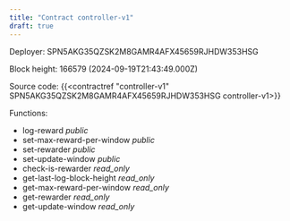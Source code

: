 ```yaml
---
title: "Contract controller-v1"
draft: true
---
```

Deployer: SPN5AKG35QZSK2M8GAMR4AFX45659RJHDW353HSG


 



Block height: 166579 (2024-09-19T21:43:49.000Z)

Source code: {{<contractref "controller-v1" SPN5AKG35QZSK2M8GAMR4AFX45659RJHDW353HSG controller-v1>}}

Functions:

* log-reward _public_
* set-max-reward-per-window _public_
* set-rewarder _public_
* set-update-window _public_
* check-is-rewarder _read_only_
* get-last-log-block-height _read_only_
* get-max-reward-per-window _read_only_
* get-rewarder _read_only_
* get-update-window _read_only_
